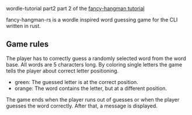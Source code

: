 wordle-tutorial part2
part 2 of the [fancy-hangman tutorial](https://www.tohuwabohu.io/2022/06/building-a-cli-wordle-game-in-rust-part-2/)

fancy-hangman-rs is a wordle inspired word guessing game for the CLI written in rust.

## Game rules
The player has to correctly guess a randomly selected word from the word base. All words are 5 characters long. By coloring single letters the game tells the player about correct letter positioning.
* green: The guessed letter is at the correct position.
* orange: The word contains the letter, but at a different position.

The game ends when the player runs out of guesses or when the player guesses the word correctly. After that, a message is displayed. 
